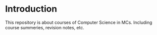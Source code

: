 # Introduction
This repository is about courses of Computer Science in MCs. Including course summeries, revision notes, etc.